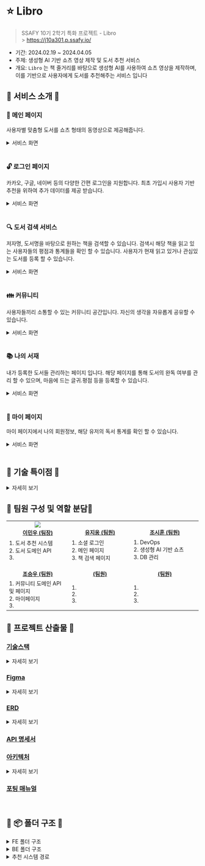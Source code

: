 # ⭐️ Libro

> SSAFY 10기 2학기 특화 프로젝트 - Libro <br/> > https://j10a301.p.ssafy.io/

- 기간: 2024.02.19 ~ 2024.04.05
- 주제: 생성형 AI 기반 쇼츠 영상 제작 및 도서 추천 서비스
- 개요: `Libro` 는 책 줄거리를 바탕으로 생성형 AI를 사용하여 쇼츠 영상을 제작하며, 이를 기반으로 사용자에게 도서를 추천해주는 서비스 입니다

## 👐 서비스 소개 👐

### 📕 메인 페이지

사용자별 맞춤형 도서를 쇼츠 형태의 동영상으로 제공해줍니다.

<details>
<summary>서비스 화면</summary>
<div>

![숏츠](docs/img/service/숏츠.gif)
</div>
</details>
<br>

### 🔓 로그인 페이지

카카오, 구글, 네이버 등의 다양한 간편 로그인을 지원합니다.
최초 가입시 사용자 기반 추천을 위하여 추가 데이터를 제공 받습니다.
<details>
<summary>서비스 화면</summary>
<div>

![로그인](docs/img/service/로그인.gif)
</div>
</details>
<br>

### 🔍 도서 검색 서비스

저자명, 도서명을 바탕으로 원하는 책을 검색할 수 있습니다.
검색시 해당 책을 읽고 있는 사용자들의 평점과 통계들을 확인 할 수 있습니다.
사용자가 현재 읽고 있거나 관심있는 도서를 등록 할 수 있습니다.

<details>
<summary>서비스 화면</summary>
<div>

![바코드스캔](docs/img/service/바코드스캔.gif)
![도서검색](docs/img/service/도서검색.gif)
</div>
</details>
<br>

### 👪  커뮤니티 

사용자들끼리 소통할 수 있는 커뮤니티 공간입니다.
자신의 생각을 자유롭게 공유할 수 있습니다.

<details>
<summary>서비스 화면</summary>
<div>

![커뮤니티](docs/img/service/커뮤니티.gif)
</div>
</details>
<br>

### 📚 나의 서재


내가 등록한 도서들 관리하는 페이지 입니다.
해당 페이지를 통해 도서의 완독 여부를 관리 할 수 있으며, 마음에 드는 글귀.평점 등을 등록할 수 있습니다. 

<details>
<summary>서비스 화면</summary>
<div>

![나의서재](docs/img/service/나의%20서재.gif)
</div>
</details>
<br>

### 📃 마이 페이지

마이 페이지에서 나의 회원정보, 해당 유저의 독서 통계를 확인 할 수 있습니다.


<details>
<summary>서비스 화면</summary>
<div>

![마이페이지](docs/img/service/마이페이지.gif)
</div>
</details>
<br>

## 👐 기술 특이점 👐

<details>
<summary>자세히 보기</summary>
<div markdown="1">
<ol>
    <li>Stable Diffusion 을 사용한 이미지 생성</li>
    <li>최소공배수 등의 기법을 활용한 이미지+자막을 합성한 영상 제작</li>
    <li>사용자의 독서 기록 기반 추천 시스템</li>
    <li>pyzbar + React-Camera-Pro 를 사용한 바코드 인식</li>
    <li>OAuth 기반 소셜 로그인</li>
    <li>No-Offset 방식의 쿼리를 통한 조회 성능 개선</li>
    <li>무한 스크롤 기능</li>
</ol>
</div>
</details>

## 👐 팀원 구성 및 역할 분담👐

<table align="center">
    <tr align="center">
        <td style="width: 250px;">
            <a href="https://github.com/manju0329">
              <img src="https://avatars.githubusercontent.com/u/92208022?v=4" width="100">
              <br />
              <b>이민우 (팀장)</b>
            </a>
        </td>
        <td style="width: 250px">
            <a href="">
              <img src="">
                <br />
              <b>유지웅 (팀원)</b>
            </a> 
        </td>
         <td style="width: 250px">
            <a href="">
              <img src="" width="100">
                <br />
              <b>조시훈 (팀원)</b>
            </a> 
        </td>
    </tr>
    <tr align="left">
        <td>
        1. 도서 추천 시스템<br>
        2. 도서 도메인 API<br>
        3. <br>
        </td>
        <td>
        1. 소셜 로그인<br>
        2. 메인 페이지<br>
        3. 책 검색 페이지<br>
        </td>
        <td>
        1. DevOps<br>
        2. 생성형 AI 기반 쇼츠 <br>
        3. DB 관리<br>
        </td>
    </tr>
    <tr align="center">
        <td style="width: 250px;">
            <a href="">
              <img src="" width="100">
              <br />
              <b>조승우 (팀원)</b>
            </a>
        </td>
        <td style="width: 250px;">
            <a href="">
              <img src="" width="100">
                <br />
              <b> (팀원)</b>
            </a> 
        </td>
         <td style="width: 250px;">
            <a href="">
              <img src="" width="100">
                <br />
              <b>(팀원)</b>
            </a> 
        </td>
    </tr>
     <tr align="left">
        <td>
        1. 커뮤니티 도메인 API 및 페이지<br>
        2. 마이페이지 <br>
        3. <br>
        </td>
        <td>
        1. <br>
        2. <br>
        3. <br>
        </td>
        <td>
        1. <br>
        2. <br>
        3. <br>
        </td>
    </tr>
</table>

## 👐 프로젝트 산출물 👐

### [기술스택]()


<details>
<summary>자세히 보기</summary>
<div markdown="2">
<h2>BackEnd</h2>

![TechStack](docs/img/stack/back.png)

<h2>AI / 추천 시스템</h2>

![TechStack](docs/img/stack/ai.png)

<h2>Front</h2>

![TechStack](docs/img/stack/front.png)

<h2>Infra</h2>
![TechStack](docs/img/stack/infra.png)


</div>


</details>

### [Figma]()

<details>
<summary>자세히 보기</summary>
<div markdown="1">

![Figma](docs/img/diagram/figma.png)
</div>
</details>


### [ERD]()

<details>
<summary>자세히 보기</summary>
<div markdown="1">

### ![ERD](docs/img/diagram/erd.png)
</div>
</details>

### [API 명세서](https://docs.google.com/spreadsheets/d/1s436dPvQNBRy-j07uLH9vGCNiFMIAVaR/edit#gid=410163342)

### [아키텍처]()

<details>
<summary>자세히 보기</summary>
<div markdown="1">

![image](docs/img/diagram/arc.png)
</div>
</details>

### [포팅 매뉴얼](exec/Porting-Manual.md)

<br/>

## 👐 📦 폴더 구조 👐

<details>
<summary>FE 폴더 구조</summary>
<div markdown="1">

```
📦frontend
 ┣ 📂public
 ┃ ┣ 📜back.svg
 ┃ ┣ 📜BG.svg
 ┃ ┣ 📜bgm00.mp3
 ┃ ┣ 📜bgm01.mp3
 ┃ ┣ 📜bgm02.mp3
 ┃ ┣ 📜bgm03.mp3
 ┃ ┣ 📜bgm04.mp3
 ┃ ┣ 📜bgm05.mp3
 ┃ ┣ 📜bgm06.mp3
 ┃ ┣ 📜bgm07.mp3
 ┃ ┣ 📜bgm08.mp3
 ┃ ┣ 📜bgm09.mp3
 ┃ ┣ 📜book1.svg
 ┃ ┣ 📜book2.svg
 ┃ ┣ 📜book3.svg
 ┃ ┣ 📜book4.svg
 ┃ ┣ 📜book5.svg
 ┃ ┣ 📜calendar.svg
 ┃ ┣ 📜ex00.mp4
 ┃ ┣ 📜google.svg
 ┃ ┣ 📜kakao.svg
 ┃ ┣ 📜left.svg
 ┃ ┣ 📜mdi_pencil.svg
 ┃ ┣ 📜naver.svg
 ┃ ┣ 📜next.svg
 ┃ ┣ 📜right.svg
 ┃ ┣ 📜search1.svg
 ┃ ┣ 📜testImg1.jpg
 ┃ ┣ 📜testImg2.jpg
 ┃ ┣ 📜vector.svg
 ┃ ┣ 📜vercel.svg
 ┃ ┣ 📜x-white.svg
 ┃ ┗ 📜xd.svg
 ┣ 📂src
 ┃ ┣ 📂app
 ┃ ┃ ┣ 📂addinfo
 ┃ ┃ ┃ ┣ 📜data.tsx
 ┃ ┃ ┃ ┗ 📜page.tsx
 ┃ ┃ ┣ 📂club
 ┃ ┃ ┃ ┣ 📂write
 ┃ ┃ ┃ ┃ ┗ 📜page.tsx
 ┃ ┃ ┃ ┣ 📂[id]
 ┃ ┃ ┃ ┃ ┣ 📂@join
 ┃ ┃ ┃ ┃ ┃ ┗ 📜page.tsx
 ┃ ┃ ┃ ┃ ┣ 📂admin
 ┃ ┃ ┃ ┃ ┃ ┣ 📂category
 ┃ ┃ ┃ ┃ ┃ ┃ ┣ 📜layout.tsx
 ┃ ┃ ┃ ┃ ┃ ┃ ┗ 📜page.tsx
 ┃ ┃ ┃ ┃ ┃ ┗ 📂member
 ┃ ┃ ┃ ┃ ┃ ┃ ┣ 📜layout.tsx
 ┃ ┃ ┃ ┃ ┃ ┃ ┗ 📜page.tsx
 ┃ ┃ ┃ ┃ ┣ 📂board
 ┃ ┃ ┃ ┃ ┃ ┣ 📂write
 ┃ ┃ ┃ ┃ ┃ ┃ ┣ 📜layout.tsx
 ┃ ┃ ┃ ┃ ┃ ┃ ┗ 📜page.tsx
 ┃ ┃ ┃ ┃ ┃ ┗ 📂[boardId]
 ┃ ┃ ┃ ┃ ┃ ┃ ┣ 📂edit
 ┃ ┃ ┃ ┃ ┃ ┃ ┃ ┗ 📜page.tsx
 ┃ ┃ ┃ ┃ ┃ ┃ ┗ 📜page.tsx
 ┃ ┃ ┃ ┃ ┣ 📂chatting
 ┃ ┃ ┃ ┃ ┃ ┣ 📜layout.tsx
 ┃ ┃ ┃ ┃ ┃ ┗ 📜page.tsx
 ┃ ┃ ┃ ┃ ┣ 📂edit
 ┃ ┃ ┃ ┃ ┃ ┗ 📜page.tsx
 ┃ ┃ ┃ ┃ ┣ 📂inform
 ┃ ┃ ┃ ┃ ┃ ┗ 📜page.tsx
 ┃ ┃ ┃ ┃ ┣ 📜layout.tsx
 ┃ ┃ ┃ ┃ ┗ 📜page.tsx
 ┃ ┃ ┃ ┗ 📜page.tsx
 ┃ ┃ ┣ 📂detail
 ┃ ┃ ┃ ┗ 📜page.tsx
 ┃ ┃ ┣ 📂library
 ┃ ┃ ┃ ┗ 📜page.tsx
 ┃ ┃ ┣ 📂login
 ┃ ┃ ┃ ┣ 📂loading
 ┃ ┃ ┃ ┃ ┗ 📜page.tsx
 ┃ ┃ ┃ ┗ 📜page.tsx
 ┃ ┃ ┣ 📂mypage
 ┃ ┃ ┃ ┗ 📜page.tsx
 ┃ ┃ ┣ 📂scan
 ┃ ┃ ┃ ┗ 📜page.tsx
 ┃ ┃ ┣ 📂search
 ┃ ┃ ┃ ┣ 📂result
 ┃ ┃ ┃ ┃ ┗ 📜page.tsx
 ┃ ┃ ┃ ┗ 📜page.tsx
 ┃ ┃ ┣ 📂signup
 ┃ ┃ ┃ ┗ 📜page.tsx
 ┃ ┃ ┣ 📂test
 ┃ ┃ ┃ ┣ 📜page.tsx
 ┃ ┃ ┃ ┗ 📜_document.js
 ┃ ┃ ┣ 📂test2
 ┃ ┃ ┃ ┣ 📜page.tsx
 ┃ ┃ ┃ ┗ 📜_document.js
 ┃ ┃ ┣ 📜favicon.ico
 ┃ ┃ ┣ 📜globals.css
 ┃ ┃ ┣ 📜layout.tsx
 ┃ ┃ ┣ 📜page-bak.tsx
 ┃ ┃ ┗ 📜page.tsx
 ┃ ┣ 📂components
 ┃ ┃ ┣ 📂components
 ┃ ┃ ┃ ┣ 📂admin
 ┃ ┃ ┃ ┃ ┣ 📜BoardList.tsx
 ┃ ┃ ┃ ┃ ┣ 📜UserProfile.tsx
 ┃ ┃ ┃ ┃ ┗ 📜UserProfileProvider.tsx
 ┃ ┃ ┃ ┣ 📂board
 ┃ ┃ ┃ ┃ ┣ 📜boardItems.tsx
 ┃ ┃ ┃ ┃ ┣ 📜boardList.tsx
 ┃ ┃ ┃ ┃ ┣ 📜commentList.tsx
 ┃ ┃ ┃ ┃ ┣ 📜communityCard.tsx
 ┃ ┃ ┃ ┃ ┗ 📜titleCard.tsx
 ┃ ┃ ┃ ┣ 📂chat
 ┃ ┃ ┃ ┃ ┣ 📜AnotherUserChat.tsx
 ┃ ┃ ┃ ┃ ┗ 📜MyChat.tsx
 ┃ ┃ ┃ ┣ 📂club
 ┃ ┃ ┃ ┃ ┣ 📜ClubListCard.tsx
 ┃ ┃ ┃ ┃ ┣ 📜FindClubCard.tsx
 ┃ ┃ ┃ ┃ ┣ 📜FindClubCard2.tsx
 ┃ ┃ ┃ ┃ ┗ 📜JoinedClubCard.tsx
 ┃ ┃ ┃ ┣ 📂mypage
 ┃ ┃ ┃ ┃ ┣ 📜calendar.tsx
 ┃ ┃ ┃ ┃ ┣ 📜calendarV2.tsx
 ┃ ┃ ┃ ┃ ┗ 📜mypage.tsx
 ┃ ┃ ┃ ┣ 📂provider
 ┃ ┃ ┃ ┃ ┗ 📜ReactQueryProvider.tsx
 ┃ ┃ ┃ ┣ 📜BarCode.tsx
 ┃ ┃ ┃ ┣ 📜BarCode2.tsx
 ┃ ┃ ┃ ┣ 📜comments.tsx
 ┃ ┃ ┃ ┣ 📜detailAnalyze.tsx
 ┃ ┃ ┃ ┣ 📜detailRating.tsx
 ┃ ┃ ┃ ┣ 📜groupOwner.tsx
 ┃ ┃ ┃ ┗ 📜team-members.tsx
 ┃ ┃ ┣ 📂layout
 ┃ ┃ ┃ ┗ 📜backbar.tsx
 ┃ ┃ ┣ 📂ui
 ┃ ┃ ┃ ┣ 📜accordion.tsx
 ┃ ┃ ┃ ┣ 📜alert-dialog.tsx
 ┃ ┃ ┃ ┣ 📜alert.tsx
 ┃ ┃ ┃ ┣ 📜aspect-ratio.tsx
 ┃ ┃ ┃ ┣ 📜avatar.tsx
 ┃ ┃ ┃ ┣ 📜badge.tsx
 ┃ ┃ ┃ ┣ 📜breadcrumb.tsx
 ┃ ┃ ┃ ┣ 📜button.tsx
 ┃ ┃ ┃ ┣ 📜calendar.tsx
 ┃ ┃ ┃ ┣ 📜card.tsx
 ┃ ┃ ┃ ┣ 📜carousel.tsx
 ┃ ┃ ┃ ┣ 📜checkbox.tsx
 ┃ ┃ ┃ ┣ 📜collapsible.tsx
 ┃ ┃ ┃ ┣ 📜command.tsx
 ┃ ┃ ┃ ┣ 📜context-menu.tsx
 ┃ ┃ ┃ ┣ 📜dialog.tsx
 ┃ ┃ ┃ ┣ 📜drawer.tsx
 ┃ ┃ ┃ ┣ 📜dropdown-menu.tsx
 ┃ ┃ ┃ ┣ 📜form.tsx
 ┃ ┃ ┃ ┣ 📜hover-card.tsx
 ┃ ┃ ┃ ┣ 📜input-otp.tsx
 ┃ ┃ ┃ ┣ 📜input.tsx
 ┃ ┃ ┃ ┣ 📜label.tsx
 ┃ ┃ ┃ ┣ 📜menubar.tsx
 ┃ ┃ ┃ ┣ 📜multiple-selector.tsx
 ┃ ┃ ┃ ┣ 📜navigation-menu.tsx
 ┃ ┃ ┃ ┣ 📜pagination.tsx
 ┃ ┃ ┃ ┣ 📜popover.tsx
 ┃ ┃ ┃ ┣ 📜progress-y.tsx
 ┃ ┃ ┃ ┣ 📜progress.tsx
 ┃ ┃ ┃ ┣ 📜quill.tsx
 ┃ ┃ ┃ ┣ 📜radio-group.tsx
 ┃ ┃ ┃ ┣ 📜resizable.tsx
 ┃ ┃ ┃ ┣ 📜scroll-area.tsx
 ┃ ┃ ┃ ┣ 📜select.tsx
 ┃ ┃ ┃ ┣ 📜separator.tsx
 ┃ ┃ ┃ ┣ 📜sheet.tsx
 ┃ ┃ ┃ ┣ 📜skeleton.tsx
 ┃ ┃ ┃ ┣ 📜slider.tsx
 ┃ ┃ ┃ ┣ 📜sonner.tsx
 ┃ ┃ ┃ ┣ 📜spinner.tsx
 ┃ ┃ ┃ ┣ 📜switch.tsx
 ┃ ┃ ┃ ┣ 📜table.tsx
 ┃ ┃ ┃ ┣ 📜tabs.tsx
 ┃ ┃ ┃ ┣ 📜textarea.tsx
 ┃ ┃ ┃ ┣ 📜toast.tsx
 ┃ ┃ ┃ ┣ 📜toaster.tsx
 ┃ ┃ ┃ ┣ 📜toggle-group.tsx
 ┃ ┃ ┃ ┣ 📜toggle.tsx
 ┃ ┃ ┃ ┣ 📜tooltip.tsx
 ┃ ┃ ┃ ┗ 📜use-toast.ts
 ┃ ┃ ┣ 📜BarcodeScanner.tsx
 ┃ ┃ ┣ 📜BarcodeScannerTest.tsx
 ┃ ┃ ┣ 📜BarcodeScannerTestMk2.tsx
 ┃ ┃ ┣ 📜BottomNavigation.tsx
 ┃ ┃ ┣ 📜Header.tsx
 ┃ ┃ ┣ 📜Shorts.tsx
 ┃ ┃ ┗ 📜SubHeader.tsx
 ┃ ┣ 📂interface
 ┃ ┃ ┣ 📜book.ts
 ┃ ┃ ┣ 📜category.ts
 ┃ ┃ ┣ 📜chat.ts
 ┃ ┃ ┣ 📜community.ts
 ┃ ┃ ┣ 📜joinuser.ts
 ┃ ┃ ┣ 📜myPage.ts
 ┃ ┃ ┣ 📜post.ts
 ┃ ┃ ┗ 📜user.ts
 ┃ ┗ 📂lib
 ┃ ┃ ┣ 📜axiois-mypage.ts
 ┃ ┃ ┣ 📜axios-book.ts
 ┃ ┃ ┣ 📜axios-calendar.ts
 ┃ ┃ ┣ 📜axios-fileupload.ts
 ┃ ┃ ┣ 📜axios-login.ts
 ┃ ┃ ┣ 📜axios-readRatio.ts
 ┃ ┃ ┣ 📜axios-search.ts
 ┃ ┃ ┣ 📜axios-shorts.ts
 ┃ ┃ ┣ 📜axios-userBook.ts
 ┃ ┃ ┣ 📜club.ts
 ┃ ┃ ┣ 📜date-formatter.ts
 ┃ ┃ ┣ 📜dayjs.tsx
 ┃ ┃ ┣ 📜interceptor.ts
 ┃ ┃ ┣ 📜login-state.ts
 ┃ ┃ ┗ 📜utils.ts
 ┣ 📜.env
 ┣ 📜.eslintrc.json
 ┣ 📜.gitignore
 ┣ 📜build-frontend.sh
 ┣ 📜components.json
 ┣ 📜deploy-frontend.sh
 ┣ 📜Dockerfile
 ┣ 📜frontend.iml
 ┣ 📜install-components.bat
 ┣ 📜next-env.d.ts
 ┣ 📜next.config.mjs
 ┣ 📜package-lock.json
 ┣ 📜package.json
 ┣ 📜postcss.config.js
 ┣ 📜README.md
 ┣ 📜tailwind.config.ts
 ┗ 📜tsconfig.json
 ```

</div>
</details>

<details>
<summary>BE 폴더 구조</summary>
<div markdown="1">

```
📦backend
 ┣ 📂src
 ┃ ┣ 📂main
 ┃ ┃ ┣ 📂java
 ┃ ┃ ┃ ┗ 📂com
 ┃ ┃ ┃ ┃ ┗ 📂ssafy
 ┃ ┃ ┃ ┃ ┃ ┗ 📂libro
 ┃ ┃ ┃ ┃ ┃ ┃ ┣ 📂domain
 ┃ ┃ ┃ ┃ ┃ ┃ ┃ ┣ 📂article
 ┃ ┃ ┃ ┃ ┃ ┃ ┃ ┃ ┣ 📂controller
 ┃ ┃ ┃ ┃ ┃ ┃ ┃ ┃ ┃ ┗ 📜ArticleController.java
 ┃ ┃ ┃ ┃ ┃ ┃ ┃ ┃ ┣ 📂dto
 ┃ ┃ ┃ ┃ ┃ ┃ ┃ ┃ ┃ ┣ 📜ArticleCreateRequestDto.java
 ┃ ┃ ┃ ┃ ┃ ┃ ┃ ┃ ┃ ┣ 📜ArticleDetailResponseDto.java
 ┃ ┃ ┃ ┃ ┃ ┃ ┃ ┃ ┃ ┣ 📜ArticleUpdateRequestDto.java
 ┃ ┃ ┃ ┃ ┃ ┃ ┃ ┃ ┃ ┣ 📜BoardCategoryArticlesRequestDto.java
 ┃ ┃ ┃ ┃ ┃ ┃ ┃ ┃ ┃ ┗ 📜BoardCategoryArticlesResponseDto.java
 ┃ ┃ ┃ ┃ ┃ ┃ ┃ ┃ ┣ 📂entity
 ┃ ┃ ┃ ┃ ┃ ┃ ┃ ┃ ┃ ┗ 📜Article.java
 ┃ ┃ ┃ ┃ ┃ ┃ ┃ ┃ ┣ 📂exception
 ┃ ┃ ┃ ┃ ┃ ┃ ┃ ┃ ┃ ┗ 📜ArticleNotFoundException.java
 ┃ ┃ ┃ ┃ ┃ ┃ ┃ ┃ ┣ 📂repository
 ┃ ┃ ┃ ┃ ┃ ┃ ┃ ┃ ┃ ┣ 📜ArticleCustomRepository.java
 ┃ ┃ ┃ ┃ ┃ ┃ ┃ ┃ ┃ ┣ 📜ArticleCustomRepositoryImpl.java
 ┃ ┃ ┃ ┃ ┃ ┃ ┃ ┃ ┃ ┗ 📜ArticleRepository.java
 ┃ ┃ ┃ ┃ ┃ ┃ ┃ ┃ ┗ 📂service
 ┃ ┃ ┃ ┃ ┃ ┃ ┃ ┃ ┃ ┣ 📜ArticleService.java
 ┃ ┃ ┃ ┃ ┃ ┃ ┃ ┃ ┃ ┗ 📜ArticleServiceImpl.java
 ┃ ┃ ┃ ┃ ┃ ┃ ┃ ┣ 📂board
 ┃ ┃ ┃ ┃ ┃ ┃ ┃ ┃ ┣ 📂controller
 ┃ ┃ ┃ ┃ ┃ ┃ ┃ ┃ ┃ ┗ 📜BoardController.java
 ┃ ┃ ┃ ┃ ┃ ┃ ┃ ┃ ┣ 📂dto
 ┃ ┃ ┃ ┃ ┃ ┃ ┃ ┃ ┃ ┣ 📜BoardCreateRequestDto.java
 ┃ ┃ ┃ ┃ ┃ ┃ ┃ ┃ ┃ ┣ 📜BoardResponseDto.java
 ┃ ┃ ┃ ┃ ┃ ┃ ┃ ┃ ┃ ┗ 📜BoardUpdateRequestDto.java
 ┃ ┃ ┃ ┃ ┃ ┃ ┃ ┃ ┣ 📂entity
 ┃ ┃ ┃ ┃ ┃ ┃ ┃ ┃ ┃ ┗ 📜Board.java
 ┃ ┃ ┃ ┃ ┃ ┃ ┃ ┃ ┣ 📂exception
 ┃ ┃ ┃ ┃ ┃ ┃ ┃ ┃ ┃ ┗ 📜BoardNotFoundException.java
 ┃ ┃ ┃ ┃ ┃ ┃ ┃ ┃ ┣ 📂repository
 ┃ ┃ ┃ ┃ ┃ ┃ ┃ ┃ ┃ ┣ 📂custom
 ┃ ┃ ┃ ┃ ┃ ┃ ┃ ┃ ┃ ┃ ┣ 📜BoardSearchRepository.java
 ┃ ┃ ┃ ┃ ┃ ┃ ┃ ┃ ┃ ┃ ┗ 📜BoardSearchRepositoryImpl.java
 ┃ ┃ ┃ ┃ ┃ ┃ ┃ ┃ ┃ ┗ 📜BoardRepository.java
 ┃ ┃ ┃ ┃ ┃ ┃ ┃ ┃ ┗ 📂service
 ┃ ┃ ┃ ┃ ┃ ┃ ┃ ┃ ┃ ┣ 📜BoardService.java
 ┃ ┃ ┃ ┃ ┃ ┃ ┃ ┃ ┃ ┗ 📜BoardServiceImpl.java
 ┃ ┃ ┃ ┃ ┃ ┃ ┃ ┣ 📂book
 ┃ ┃ ┃ ┃ ┃ ┃ ┃ ┃ ┣ 📂controller
 ┃ ┃ ┃ ┃ ┃ ┃ ┃ ┃ ┃ ┗ 📜BookController.java
 ┃ ┃ ┃ ┃ ┃ ┃ ┃ ┃ ┣ 📂dto
 ┃ ┃ ┃ ┃ ┃ ┃ ┃ ┃ ┃ ┣ 📜BookCreateRequestDto.java
 ┃ ┃ ┃ ┃ ┃ ┃ ┃ ┃ ┃ ┣ 📜BookDetailResponseDto.java
 ┃ ┃ ┃ ┃ ┃ ┃ ┃ ┃ ┃ ┣ 📜BookUpdateRequestDto.java
 ┃ ┃ ┃ ┃ ┃ ┃ ┃ ┃ ┃ ┣ 📜NaverAPIResponseItem.java
 ┃ ┃ ┃ ┃ ┃ ┃ ┃ ┃ ┃ ┗ 📜NaverAPIResponseList.java
 ┃ ┃ ┃ ┃ ┃ ┃ ┃ ┃ ┣ 📂entity
 ┃ ┃ ┃ ┃ ┃ ┃ ┃ ┃ ┃ ┗ 📜Book.java
 ┃ ┃ ┃ ┃ ┃ ┃ ┃ ┃ ┣ 📂exception
 ┃ ┃ ┃ ┃ ┃ ┃ ┃ ┃ ┃ ┣ 📜BookAlreadyExistException.java
 ┃ ┃ ┃ ┃ ┃ ┃ ┃ ┃ ┃ ┣ 📜BookNotFoundException.java
 ┃ ┃ ┃ ┃ ┃ ┃ ┃ ┃ ┃ ┗ 📜BookValidationException.java
 ┃ ┃ ┃ ┃ ┃ ┃ ┃ ┃ ┣ 📂handler
 ┃ ┃ ┃ ┃ ┃ ┃ ┃ ┃ ┃ ┗ 📜BookExceptionHandler.java
 ┃ ┃ ┃ ┃ ┃ ┃ ┃ ┃ ┣ 📂repository
 ┃ ┃ ┃ ┃ ┃ ┃ ┃ ┃ ┃ ┗ 📜BookRepository.java
 ┃ ┃ ┃ ┃ ┃ ┃ ┃ ┃ ┗ 📂service
 ┃ ┃ ┃ ┃ ┃ ┃ ┃ ┃ ┃ ┣ 📜BookService.java
 ┃ ┃ ┃ ┃ ┃ ┃ ┃ ┃ ┃ ┣ 📜BookServiceImpl.java
 ┃ ┃ ┃ ┃ ┃ ┃ ┃ ┃ ┃ ┣ 📜NaverBookAPIService.java
 ┃ ┃ ┃ ┃ ┃ ┃ ┃ ┃ ┃ ┗ 📜NaverBookAPIServiceImpl.java
 ┃ ┃ ┃ ┃ ┃ ┃ ┃ ┣ 📂club
 ┃ ┃ ┃ ┃ ┃ ┃ ┃ ┃ ┣ 📂controller
 ┃ ┃ ┃ ┃ ┃ ┃ ┃ ┃ ┃ ┗ 📜ClubController.java
 ┃ ┃ ┃ ┃ ┃ ┃ ┃ ┃ ┣ 📂dto
 ┃ ┃ ┃ ┃ ┃ ┃ ┃ ┃ ┃ ┣ 📜ClubCreateRequestDto.java
 ┃ ┃ ┃ ┃ ┃ ┃ ┃ ┃ ┃ ┗ 📜ClubUpdateRequestDto.java
 ┃ ┃ ┃ ┃ ┃ ┃ ┃ ┃ ┣ 📂entity
 ┃ ┃ ┃ ┃ ┃ ┃ ┃ ┃ ┃ ┗ 📜Club.java
 ┃ ┃ ┃ ┃ ┃ ┃ ┃ ┃ ┣ 📂exception
 ┃ ┃ ┃ ┃ ┃ ┃ ┃ ┃ ┃ ┗ 📜ClubNotFoundException.java
 ┃ ┃ ┃ ┃ ┃ ┃ ┃ ┃ ┣ 📂repository
 ┃ ┃ ┃ ┃ ┃ ┃ ┃ ┃ ┃ ┗ 📜ClubRepository.java
 ┃ ┃ ┃ ┃ ┃ ┃ ┃ ┃ ┗ 📂service
 ┃ ┃ ┃ ┃ ┃ ┃ ┃ ┃ ┃ ┣ 📜ClubService.java
 ┃ ┃ ┃ ┃ ┃ ┃ ┃ ┃ ┃ ┗ 📜ClubServiceImpl.java
 ┃ ┃ ┃ ┃ ┃ ┃ ┃ ┣ 📂comment
 ┃ ┃ ┃ ┃ ┃ ┃ ┃ ┃ ┣ 📂controller
 ┃ ┃ ┃ ┃ ┃ ┃ ┃ ┃ ┃ ┗ 📜CommentController.java
 ┃ ┃ ┃ ┃ ┃ ┃ ┃ ┃ ┣ 📂dto
 ┃ ┃ ┃ ┃ ┃ ┃ ┃ ┃ ┃ ┣ 📜CommentCreateRequestDto.java
 ┃ ┃ ┃ ┃ ┃ ┃ ┃ ┃ ┃ ┣ 📜CommentDetailResponseDto.java
 ┃ ┃ ┃ ┃ ┃ ┃ ┃ ┃ ┃ ┗ 📜CommentUpdateRequestDto.java
 ┃ ┃ ┃ ┃ ┃ ┃ ┃ ┃ ┣ 📂entity
 ┃ ┃ ┃ ┃ ┃ ┃ ┃ ┃ ┃ ┗ 📜Comment.java
 ┃ ┃ ┃ ┃ ┃ ┃ ┃ ┃ ┣ 📂exception
 ┃ ┃ ┃ ┃ ┃ ┃ ┃ ┃ ┃ ┗ 📜CommentNotFoundException.java
 ┃ ┃ ┃ ┃ ┃ ┃ ┃ ┃ ┣ 📂repository
 ┃ ┃ ┃ ┃ ┃ ┃ ┃ ┃ ┃ ┣ 📜CommentCustomRepository.java
 ┃ ┃ ┃ ┃ ┃ ┃ ┃ ┃ ┃ ┣ 📜CommentCustomRepositoryImpl.java
 ┃ ┃ ┃ ┃ ┃ ┃ ┃ ┃ ┃ ┗ 📜CommentRepository.java
 ┃ ┃ ┃ ┃ ┃ ┃ ┃ ┃ ┗ 📂service
 ┃ ┃ ┃ ┃ ┃ ┃ ┃ ┃ ┃ ┣ 📜CommentService.java
 ┃ ┃ ┃ ┃ ┃ ┃ ┃ ┃ ┃ ┗ 📜CommentServiceImpl.java
 ┃ ┃ ┃ ┃ ┃ ┃ ┃ ┣ 📂shorts
 ┃ ┃ ┃ ┃ ┃ ┃ ┃ ┃ ┣ 📂controller
 ┃ ┃ ┃ ┃ ┃ ┃ ┃ ┃ ┃ ┣ 📜PromptController.java
 ┃ ┃ ┃ ┃ ┃ ┃ ┃ ┃ ┃ ┣ 📜ShortsController.java
 ┃ ┃ ┃ ┃ ┃ ┃ ┃ ┃ ┃ ┗ 📜TaskController.java
 ┃ ┃ ┃ ┃ ┃ ┃ ┃ ┃ ┣ 📂dto
 ┃ ┃ ┃ ┃ ┃ ┃ ┃ ┃ ┃ ┣ 📜DiffusionRequestDto.java
 ┃ ┃ ┃ ┃ ┃ ┃ ┃ ┃ ┃ ┣ 📜DiffusionResponseDto.java
 ┃ ┃ ┃ ┃ ┃ ┃ ┃ ┃ ┃ ┣ 📜PromptRequestDto.java
 ┃ ┃ ┃ ┃ ┃ ┃ ┃ ┃ ┃ ┣ 📜PromptResponseDto.java
 ┃ ┃ ┃ ┃ ┃ ┃ ┃ ┃ ┃ ┣ 📜ShortsRequestDto.java
 ┃ ┃ ┃ ┃ ┃ ┃ ┃ ┃ ┃ ┣ 📜ShortsResponseDto.java
 ┃ ┃ ┃ ┃ ┃ ┃ ┃ ┃ ┃ ┣ 📜TaskRequestDto.java
 ┃ ┃ ┃ ┃ ┃ ┃ ┃ ┃ ┃ ┗ 📜TaskResponseDto.java
 ┃ ┃ ┃ ┃ ┃ ┃ ┃ ┃ ┣ 📂entity
 ┃ ┃ ┃ ┃ ┃ ┃ ┃ ┃ ┃ ┗ 📜Task.java
 ┃ ┃ ┃ ┃ ┃ ┃ ┃ ┃ ┣ 📂exception
 ┃ ┃ ┃ ┃ ┃ ┃ ┃ ┃ ┃ ┣ 📜TaskNotFoundException.java
 ┃ ┃ ┃ ┃ ┃ ┃ ┃ ┃ ┃ ┗ 📜TaskValidationException.java
 ┃ ┃ ┃ ┃ ┃ ┃ ┃ ┃ ┣ 📂handler
 ┃ ┃ ┃ ┃ ┃ ┃ ┃ ┃ ┃ ┗ 📜TaskExceptionHandler.java
 ┃ ┃ ┃ ┃ ┃ ┃ ┃ ┃ ┣ 📂repository
 ┃ ┃ ┃ ┃ ┃ ┃ ┃ ┃ ┃ ┣ 📜TaskJpaRepository.java
 ┃ ┃ ┃ ┃ ┃ ┃ ┃ ┃ ┃ ┗ 📜TaskRedisRepository.java
 ┃ ┃ ┃ ┃ ┃ ┃ ┃ ┃ ┗ 📂service
 ┃ ┃ ┃ ┃ ┃ ┃ ┃ ┃ ┃ ┣ 📜PromptService.java
 ┃ ┃ ┃ ┃ ┃ ┃ ┃ ┃ ┃ ┣ 📜PromptServiceImpl.java
 ┃ ┃ ┃ ┃ ┃ ┃ ┃ ┃ ┃ ┣ 📜ShortsService.java
 ┃ ┃ ┃ ┃ ┃ ┃ ┃ ┃ ┃ ┣ 📜ShortsServiceImpl.java
 ┃ ┃ ┃ ┃ ┃ ┃ ┃ ┃ ┃ ┣ 📜TaskService.java
 ┃ ┃ ┃ ┃ ┃ ┃ ┃ ┃ ┃ ┗ 📜TaskServiceImpl.java
 ┃ ┃ ┃ ┃ ┃ ┃ ┃ ┣ 📂user
 ┃ ┃ ┃ ┃ ┃ ┃ ┃ ┃ ┣ 📂controller
 ┃ ┃ ┃ ┃ ┃ ┃ ┃ ┃ ┃ ┗ 📜UserController.java
 ┃ ┃ ┃ ┃ ┃ ┃ ┃ ┃ ┣ 📂dto
 ┃ ┃ ┃ ┃ ┃ ┃ ┃ ┃ ┃ ┣ 📜OAuthUser.java
 ┃ ┃ ┃ ┃ ┃ ┃ ┃ ┃ ┃ ┣ 📜UserDetailResponseDto.java
 ┃ ┃ ┃ ┃ ┃ ┃ ┃ ┃ ┃ ┣ 📜UserJoinRequestDto.java
 ┃ ┃ ┃ ┃ ┃ ┃ ┃ ┃ ┃ ┗ 📜UserProfileEditRequestDto.java
 ┃ ┃ ┃ ┃ ┃ ┃ ┃ ┃ ┣ 📂entity
 ┃ ┃ ┃ ┃ ┃ ┃ ┃ ┃ ┃ ┣ 📜Role.java
 ┃ ┃ ┃ ┃ ┃ ┃ ┃ ┃ ┃ ┗ 📜User.java
 ┃ ┃ ┃ ┃ ┃ ┃ ┃ ┃ ┣ 📂exception
 ┃ ┃ ┃ ┃ ┃ ┃ ┃ ┃ ┃ ┗ 📜UserNotFoundException.java
 ┃ ┃ ┃ ┃ ┃ ┃ ┃ ┃ ┣ 📂repository
 ┃ ┃ ┃ ┃ ┃ ┃ ┃ ┃ ┃ ┗ 📜UserRepository.java
 ┃ ┃ ┃ ┃ ┃ ┃ ┃ ┃ ┗ 📂service
 ┃ ┃ ┃ ┃ ┃ ┃ ┃ ┃ ┃ ┣ 📜UserService.java
 ┃ ┃ ┃ ┃ ┃ ┃ ┃ ┃ ┃ ┗ 📜UserServiceImpl.java
 ┃ ┃ ┃ ┃ ┃ ┃ ┃ ┣ 📂userbook
 ┃ ┃ ┃ ┃ ┃ ┃ ┃ ┃ ┣ 📂controller
 ┃ ┃ ┃ ┃ ┃ ┃ ┃ ┃ ┃ ┗ 📜UserBookController.java
 ┃ ┃ ┃ ┃ ┃ ┃ ┃ ┃ ┣ 📂dto
 ┃ ┃ ┃ ┃ ┃ ┃ ┃ ┃ ┃ ┣ 📜UserBookDateRequestDto.java
 ┃ ┃ ┃ ┃ ┃ ┃ ┃ ┃ ┃ ┣ 📜UserBookDetailResponseDto.java
 ┃ ┃ ┃ ┃ ┃ ┃ ┃ ┃ ┃ ┣ 📜UserBookListByDateResponseDto.java
 ┃ ┃ ┃ ┃ ┃ ┃ ┃ ┃ ┃ ┣ 📜UserBookListResponseDto.java
 ┃ ┃ ┃ ┃ ┃ ┃ ┃ ┃ ┃ ┣ 📜UserBookMappingRequestDto.java
 ┃ ┃ ┃ ┃ ┃ ┃ ┃ ┃ ┃ ┣ 📜UserBookRatingRequestDto.java
 ┃ ┃ ┃ ┃ ┃ ┃ ┃ ┃ ┃ ┣ 📜UserBookRatingResponseDto.java
 ┃ ┃ ┃ ┃ ┃ ┃ ┃ ┃ ┃ ┣ 📜UserBookRatingSummary.java
 ┃ ┃ ┃ ┃ ┃ ┃ ┃ ┃ ┃ ┣ 📜UserBookRatioResponseDto.java
 ┃ ┃ ┃ ┃ ┃ ┃ ┃ ┃ ┃ ┣ 📜UserBookTypeUpdateRequestDto.java
 ┃ ┃ ┃ ┃ ┃ ┃ ┃ ┃ ┃ ┣ 📜UserBookUpdateRequestDto.java
 ┃ ┃ ┃ ┃ ┃ ┃ ┃ ┃ ┃ ┣ 📜UserCommentListResponseDto.java
 ┃ ┃ ┃ ┃ ┃ ┃ ┃ ┃ ┃ ┗ 📜UserGenderAgeCountResponseDto.java
 ┃ ┃ ┃ ┃ ┃ ┃ ┃ ┃ ┣ 📂entity
 ┃ ┃ ┃ ┃ ┃ ┃ ┃ ┃ ┃ ┗ 📜UserBook.java
 ┃ ┃ ┃ ┃ ┃ ┃ ┃ ┃ ┣ 📂exception
 ┃ ┃ ┃ ┃ ┃ ┃ ┃ ┃ ┃ ┣ 📜NotReadBookException.java
 ┃ ┃ ┃ ┃ ┃ ┃ ┃ ┃ ┃ ┣ 📜UserBookNotFoundException.java
 ┃ ┃ ┃ ┃ ┃ ┃ ┃ ┃ ┃ ┗ 📜UserBookValidationException.java
 ┃ ┃ ┃ ┃ ┃ ┃ ┃ ┃ ┣ 📂handler
 ┃ ┃ ┃ ┃ ┃ ┃ ┃ ┃ ┃ ┗ 📜UserBookExceptionHandler.java
 ┃ ┃ ┃ ┃ ┃ ┃ ┃ ┃ ┣ 📂repository
 ┃ ┃ ┃ ┃ ┃ ┃ ┃ ┃ ┃ ┣ 📂custom
 ┃ ┃ ┃ ┃ ┃ ┃ ┃ ┃ ┃ ┃ ┣ 📜UserBookCustomRepository.java
 ┃ ┃ ┃ ┃ ┃ ┃ ┃ ┃ ┃ ┃ ┗ 📜UserBookCustomRepositoryImpl.java
 ┃ ┃ ┃ ┃ ┃ ┃ ┃ ┃ ┃ ┗ 📜UserBookRepository.java
 ┃ ┃ ┃ ┃ ┃ ┃ ┃ ┃ ┗ 📂service
 ┃ ┃ ┃ ┃ ┃ ┃ ┃ ┃ ┃ ┣ 📜UserBookService.java
 ┃ ┃ ┃ ┃ ┃ ┃ ┃ ┃ ┃ ┗ 📜UserBookServiceImpl.java
 ┃ ┃ ┃ ┃ ┃ ┃ ┃ ┣ 📂userbookcomment
 ┃ ┃ ┃ ┃ ┃ ┃ ┃ ┃ ┣ 📂controller
 ┃ ┃ ┃ ┃ ┃ ┃ ┃ ┃ ┃ ┗ 📜UserBookCommentController.java
 ┃ ┃ ┃ ┃ ┃ ┃ ┃ ┃ ┣ 📂dto
 ┃ ┃ ┃ ┃ ┃ ┃ ┃ ┃ ┃ ┣ 📜UserBookCommentCreateRequestDto.java
 ┃ ┃ ┃ ┃ ┃ ┃ ┃ ┃ ┃ ┣ 📜UserBookCommentDetailResponseDto.java
 ┃ ┃ ┃ ┃ ┃ ┃ ┃ ┃ ┃ ┗ 📜UserBookCommentUpdateRequestDto.java
 ┃ ┃ ┃ ┃ ┃ ┃ ┃ ┃ ┣ 📂entity
 ┃ ┃ ┃ ┃ ┃ ┃ ┃ ┃ ┃ ┗ 📜UserBookComment.java
 ┃ ┃ ┃ ┃ ┃ ┃ ┃ ┃ ┣ 📂exception
 ┃ ┃ ┃ ┃ ┃ ┃ ┃ ┃ ┃ ┣ 📜UserBookCommentNotFoundException.java
 ┃ ┃ ┃ ┃ ┃ ┃ ┃ ┃ ┃ ┗ 📜UserBookCommentValidationException.java
 ┃ ┃ ┃ ┃ ┃ ┃ ┃ ┃ ┣ 📂handler
 ┃ ┃ ┃ ┃ ┃ ┃ ┃ ┃ ┃ ┗ 📜UserBookCommentExceptionHandler.java
 ┃ ┃ ┃ ┃ ┃ ┃ ┃ ┃ ┣ 📂repository
 ┃ ┃ ┃ ┃ ┃ ┃ ┃ ┃ ┃ ┗ 📜UserBookCommentRepository.java
 ┃ ┃ ┃ ┃ ┃ ┃ ┃ ┃ ┗ 📂service
 ┃ ┃ ┃ ┃ ┃ ┃ ┃ ┃ ┃ ┣ 📜UserBookCommentService.java
 ┃ ┃ ┃ ┃ ┃ ┃ ┃ ┃ ┃ ┗ 📜UserBookCommentsServiceImpl.java
 ┃ ┃ ┃ ┃ ┃ ┃ ┃ ┣ 📂userbookhistory
 ┃ ┃ ┃ ┃ ┃ ┃ ┃ ┃ ┣ 📂controller
 ┃ ┃ ┃ ┃ ┃ ┃ ┃ ┃ ┃ ┗ 📜UserBookHistoryController.java
 ┃ ┃ ┃ ┃ ┃ ┃ ┃ ┃ ┣ 📂dto
 ┃ ┃ ┃ ┃ ┃ ┃ ┃ ┃ ┃ ┣ 📜UserBookHistoryCreateRequestDto.java
 ┃ ┃ ┃ ┃ ┃ ┃ ┃ ┃ ┃ ┣ 📜UserBookHistoryDetailResponseDto.java
 ┃ ┃ ┃ ┃ ┃ ┃ ┃ ┃ ┃ ┗ 📜UserBookHistoryUpdateRequestDto.java
 ┃ ┃ ┃ ┃ ┃ ┃ ┃ ┃ ┣ 📂entity
 ┃ ┃ ┃ ┃ ┃ ┃ ┃ ┃ ┃ ┗ 📜UserBookHistory.java
 ┃ ┃ ┃ ┃ ┃ ┃ ┃ ┃ ┣ 📂exception
 ┃ ┃ ┃ ┃ ┃ ┃ ┃ ┃ ┃ ┣ 📜UserBookHistoryNotFoundException.java
 ┃ ┃ ┃ ┃ ┃ ┃ ┃ ┃ ┃ ┗ 📜UserBookHistoryValidationException.java
 ┃ ┃ ┃ ┃ ┃ ┃ ┃ ┃ ┣ 📂handler
 ┃ ┃ ┃ ┃ ┃ ┃ ┃ ┃ ┃ ┗ 📜UserBookHistoryExceptionHandler.java
 ┃ ┃ ┃ ┃ ┃ ┃ ┃ ┃ ┣ 📂repository
 ┃ ┃ ┃ ┃ ┃ ┃ ┃ ┃ ┃ ┗ 📜UserBookHistoryRepository.java
 ┃ ┃ ┃ ┃ ┃ ┃ ┃ ┃ ┗ 📂service
 ┃ ┃ ┃ ┃ ┃ ┃ ┃ ┃ ┃ ┣ 📜UserBookHistoryService.java
 ┃ ┃ ┃ ┃ ┃ ┃ ┃ ┃ ┃ ┗ 📜UserBookHistoryServiceImpl.java
 ┃ ┃ ┃ ┃ ┃ ┃ ┃ ┗ 📂usergroup
 ┃ ┃ ┃ ┃ ┃ ┃ ┃ ┃ ┣ 📂controller
 ┃ ┃ ┃ ┃ ┃ ┃ ┃ ┃ ┃ ┗ 📜UserGroupController.java
 ┃ ┃ ┃ ┃ ┃ ┃ ┃ ┃ ┣ 📂dto
 ┃ ┃ ┃ ┃ ┃ ┃ ┃ ┃ ┃ ┣ 📜ClubDetailResponseDto.java
 ┃ ┃ ┃ ┃ ┃ ┃ ┃ ┃ ┃ ┣ 📜ClubJoinClubRequestDto.java
 ┃ ┃ ┃ ┃ ┃ ┃ ┃ ┃ ┃ ┣ 📜ClubListDetailRequestDto.java
 ┃ ┃ ┃ ┃ ┃ ┃ ┃ ┃ ┃ ┣ 📜ClubListDetailResponseDto.java
 ┃ ┃ ┃ ┃ ┃ ┃ ┃ ┃ ┃ ┣ 📜ClubMemberDetailResponseDto.java
 ┃ ┃ ┃ ┃ ┃ ┃ ┃ ┃ ┃ ┣ 📜ClubMemberShipResponseDto.java
 ┃ ┃ ┃ ┃ ┃ ┃ ┃ ┃ ┃ ┣ 📜ClubSummaryResponseDto.java
 ┃ ┃ ┃ ┃ ┃ ┃ ┃ ┃ ┃ ┣ 📜MyClubRequestDto.java
 ┃ ┃ ┃ ┃ ┃ ┃ ┃ ┃ ┃ ┗ 📜MyClubResponseDto.java
 ┃ ┃ ┃ ┃ ┃ ┃ ┃ ┃ ┣ 📂entity
 ┃ ┃ ┃ ┃ ┃ ┃ ┃ ┃ ┃ ┣ 📜ClubRole.java
 ┃ ┃ ┃ ┃ ┃ ┃ ┃ ┃ ┃ ┗ 📜UserGroup.java
 ┃ ┃ ┃ ┃ ┃ ┃ ┃ ┃ ┣ 📂exception
 ┃ ┃ ┃ ┃ ┃ ┃ ┃ ┃ ┃ ┣ 📜AlreadyJoinedException.java
 ┃ ┃ ┃ ┃ ┃ ┃ ┃ ┃ ┃ ┗ 📜NotFoundJoinException.java
 ┃ ┃ ┃ ┃ ┃ ┃ ┃ ┃ ┣ 📂repository
 ┃ ┃ ┃ ┃ ┃ ┃ ┃ ┃ ┃ ┣ 📜UserGroupCustomRepository.java
 ┃ ┃ ┃ ┃ ┃ ┃ ┃ ┃ ┃ ┣ 📜UserGroupCustomRepositoryImpl.java
 ┃ ┃ ┃ ┃ ┃ ┃ ┃ ┃ ┃ ┗ 📜UserGroupRepository.java
 ┃ ┃ ┃ ┃ ┃ ┃ ┃ ┃ ┗ 📂service
 ┃ ┃ ┃ ┃ ┃ ┃ ┃ ┃ ┃ ┣ 📜UserGroupService.java
 ┃ ┃ ┃ ┃ ┃ ┃ ┃ ┃ ┃ ┗ 📜UserGroupServiceImpl.java
 ┃ ┃ ┃ ┃ ┃ ┃ ┣ 📂global
 ┃ ┃ ┃ ┃ ┃ ┃ ┃ ┣ 📂auth
 ┃ ┃ ┃ ┃ ┃ ┃ ┃ ┃ ┣ 📂config
 ┃ ┃ ┃ ┃ ┃ ┃ ┃ ┃ ┃ ┗ 📜SecurityConfig.java
 ┃ ┃ ┃ ┃ ┃ ┃ ┃ ┃ ┣ 📂controller
 ┃ ┃ ┃ ┃ ┃ ┃ ┃ ┃ ┃ ┗ 📜TokenController.java
 ┃ ┃ ┃ ┃ ┃ ┃ ┃ ┃ ┣ 📂entity
 ┃ ┃ ┃ ┃ ┃ ┃ ┃ ┃ ┃ ┗ 📜JwtProvider.java
 ┃ ┃ ┃ ┃ ┃ ┃ ┃ ┃ ┣ 📂filter
 ┃ ┃ ┃ ┃ ┃ ┃ ┃ ┃ ┃ ┣ 📜CustomCorsFilter.java
 ┃ ┃ ┃ ┃ ┃ ┃ ┃ ┃ ┃ ┗ 📜JwtAuthorizationFilter.java
 ┃ ┃ ┃ ┃ ┃ ┃ ┃ ┃ ┗ 📂service
 ┃ ┃ ┃ ┃ ┃ ┃ ┃ ┃ ┃ ┗ 📜RefreshTokenService.java
 ┃ ┃ ┃ ┃ ┃ ┃ ┃ ┣ 📂common
 ┃ ┃ ┃ ┃ ┃ ┃ ┃ ┃ ┗ 📜ResponseData.java
 ┃ ┃ ┃ ┃ ┃ ┃ ┃ ┣ 📂config
 ┃ ┃ ┃ ┃ ┃ ┃ ┃ ┃ ┣ 📜CorsConfig.java
 ┃ ┃ ┃ ┃ ┃ ┃ ┃ ┃ ┣ 📜MvcConfig.java
 ┃ ┃ ┃ ┃ ┃ ┃ ┃ ┃ ┣ 📜QueryDslConfig.java
 ┃ ┃ ┃ ┃ ┃ ┃ ┃ ┃ ┣ 📜RedisConfig.java
 ┃ ┃ ┃ ┃ ┃ ┃ ┃ ┃ ┗ 📜S3Config.java
 ┃ ┃ ┃ ┃ ┃ ┃ ┃ ┣ 📂exceptions
 ┃ ┃ ┃ ┃ ┃ ┃ ┃ ┃ ┣ 📜CustomNotFoundException.java
 ┃ ┃ ┃ ┃ ┃ ┃ ┃ ┃ ┗ 📜CustomValidationException.java
 ┃ ┃ ┃ ┃ ┃ ┃ ┃ ┣ 📂fileupload
 ┃ ┃ ┃ ┃ ┃ ┃ ┃ ┃ ┣ 📂controller
 ┃ ┃ ┃ ┃ ┃ ┃ ┃ ┃ ┃ ┗ 📜FileUploadController.java
 ┃ ┃ ┃ ┃ ┃ ┃ ┃ ┃ ┣ 📂dto
 ┃ ┃ ┃ ┃ ┃ ┃ ┃ ┃ ┃ ┗ 📜FileUploadResponseDto.java
 ┃ ┃ ┃ ┃ ┃ ┃ ┃ ┃ ┗ 📂service
 ┃ ┃ ┃ ┃ ┃ ┃ ┃ ┃ ┃ ┣ 📜FileUploadService.java
 ┃ ┃ ┃ ┃ ┃ ┃ ┃ ┃ ┃ ┗ 📜FileUploadServiceImpl.java
 ┃ ┃ ┃ ┃ ┃ ┃ ┃ ┣ 📂handlers
 ┃ ┃ ┃ ┃ ┃ ┃ ┃ ┃ ┣ 📜CustomExceptionHandler.java
 ┃ ┃ ┃ ┃ ┃ ┃ ┃ ┃ ┗ 📜GlobalExceptionHandler.java
 ┃ ┃ ┃ ┃ ┃ ┃ ┃ ┣ 📂oauth
 ┃ ┃ ┃ ┃ ┃ ┃ ┃ ┃ ┣ 📂entity
 ┃ ┃ ┃ ┃ ┃ ┃ ┃ ┃ ┃ ┣ 📜OAuth2UserImpl.java
 ┃ ┃ ┃ ┃ ┃ ┃ ┃ ┃ ┃ ┗ 📜OAuthAttributes.java
 ┃ ┃ ┃ ┃ ┃ ┃ ┃ ┃ ┣ 📂filter
 ┃ ┃ ┃ ┃ ┃ ┃ ┃ ┃ ┃ ┣ 📜OAuth2LoginFailureHandler.java
 ┃ ┃ ┃ ┃ ┃ ┃ ┃ ┃ ┃ ┗ 📜OAuth2LoginSuccessHandler.java
 ┃ ┃ ┃ ┃ ┃ ┃ ┃ ┃ ┗ 📂service
 ┃ ┃ ┃ ┃ ┃ ┃ ┃ ┃ ┃ ┗ 📜CustomOAuth2UserService.java
 ┃ ┃ ┃ ┃ ┃ ┃ ┃ ┗ 📂util
 ┃ ┃ ┃ ┃ ┃ ┃ ┃ ┃ ┗ 📂entity
 ┃ ┃ ┃ ┃ ┃ ┃ ┃ ┃ ┃ ┣ 📜Response.java
 ┃ ┃ ┃ ┃ ┃ ┃ ┃ ┃ ┃ ┗ 📜StringListConverter.java
 ┃ ┃ ┃ ┃ ┃ ┃ ┗ 📜LibroApplication.java
 ┃ ┃ ┗ 📂resources
 ┃ ┃ ┃ ┣ 📂static
 ┃ ┃ ┃ ┃ ┗ 📜favicon.ico
 ┃ ┃ ┃ ┣ 📜application.properties
 ┃ ┃ ┃ ┗ 📜banner.txt
 ┃ ┗ 📂test
 ┃ ┃ ┗ 📂java
 ┃ ┃ ┃ ┗ 📂com
 ┃ ┃ ┃ ┃ ┗ 📂ssafy
 ┃ ┃ ┃ ┃ ┃ ┗ 📂libro
 ┃ ┃ ┃ ┃ ┃ ┃ ┣ 📜LibroApplicationTests.java
 ┃ ┃ ┃ ┃ ┃ ┃ ┗ 📜test.java
 ┣ 📜.gitignore
 ┣ 📜build-backend.sh
 ┣ 📜build.gradle
 ┣ 📜deploy-backend.sh
 ┣ 📜Dockerfile
 ┣ 📜gradlew
 ┣ 📜gradlew.bat
 ┗ 📜settings.gradle
 ```

</div>
</details>

<details>
<summary>추천 시스템 경로</summary>
<div markdown="1">

```
📦recommend
 ┣ 📂config
 ┃ ┗ 📜db.py
 ┣ 📂data
 ┃ ┣ 📜book.py
 ┃ ┣ 📜response.py
 ┃ ┣ 📜user.py
 ┃ ┗ 📜userbook.py
 ┣ 📂repository
 ┃ ┗ 📜repository.py
 ┣ 📂service
 ┃ ┗ 📜service.py
 ┣ 📜.gitignore
 ┣ 📜app.py
 ┣ 📜build-recommend.sh
 ┣ 📜cronjob
 ┣ 📜deploy-recommend.sh
 ┣ 📜Dockerfile
 ┣ 📜item_base.py
 ┣ 📜requirements.txt
 ┗ 📜train.py
```

</div>
</details>
